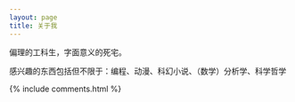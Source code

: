 ```yaml
---
layout: page
title: 关于我 
---
```


偏理的工科生，字面意义的死宅。
<p>
感兴趣的东西包括但不限于：编程、动漫、科幻小说、（数学）分析学、科学哲学

{% include comments.html %}



